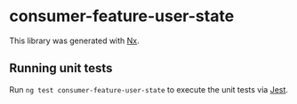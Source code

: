 # consumer-feature-user-state

This library was generated with [Nx](https://nx.dev).

## Running unit tests

Run `ng test consumer-feature-user-state` to execute the unit tests via [Jest](https://jestjs.io).
